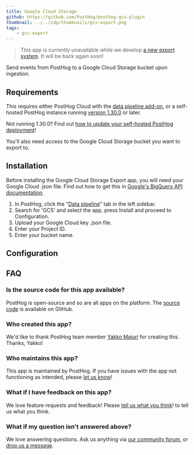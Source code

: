 ```yaml
---
title: Google Cloud Storage
github: https://github.com/PostHog/posthog-gcs-plugin
thumbnail: ../../cdp/thumbnails/gcs-export.png
tags:
    - gcs-export
---
```


> This app is currently unavailable while we develop [a new export system](https://github.com/PostHog/posthog/issues/15997). It will be back again soon!

Send events from PostHog to a Google Cloud Storage bucket upon ingestion.

## Requirements

This requires either PostHog Cloud with the [data pipeline add-on](https://us.posthog.com/organization/billing), or a self-hosted PostHog instance running [version 1.30.0](https://posthog.com/blog/the-posthog-array-1-30-0) or later.

Not running 1.30.0? Find out [how to update your self-hosted PostHog deployment](https://posthog.com/docs/runbook/upgrading-posthog)!

You'll also need access to the Google Cloud Storage bucket you want to export to.

## Installation

Before installing the Google Cloud Storage Export app, you will need your Google Cloud .json file. Find out how to get this in [Google's BigQuery API documentation](https://cloud.google.com/bigquery/docs/reference/libraries).

1. In PostHog, click the "[Data pipeline](https://us.posthog.com/apps)" tab in the left sidebar.
2. Search for 'GCS' and select the app, press Install and proceed to Configuration.
3. Upload your Google Cloud key .json file.
4. Enter your Project ID.
5. Enter your bucket name.

## Configuration

<AppParameters />

## FAQ

### Is the source code for this app available?

PostHog is open-source and so are all apps on the platform. The [source code](https://github.com/PostHog/posthog-gcs-plugin) is available on GitHub.

### Who created this app?

We'd like to thank PostHog team member [Yakko Majuri](https://github.com/yakkomajuri) for creating this. Thanks, Yakko!

### Who maintains this app?

This app is maintained by PostHog. If you have issues with the app not functioning as intended, please [let us know](http://app.posthog.com/home#supportModal)!

### What if I have feedback on this app?

We love feature requests and feedback! Please [tell us what you think](http://app.posthog.com/home#supportModal)! to tell us what you think.

### What if my question isn't answered above?

We love answering questions. Ask us anything via [our community forum](/questions), or [drop us a message](http://app.posthog.com/home#supportModal). 